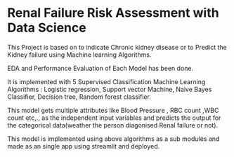 # Renal Failure Risk Assessment with Data Science

This Project is based on to indicate Chronic kidney disease or to Predict the Kidney failure using Machine learning Algorithms.

EDA and Performance Evaluation of Each Model has been done.

It is implemented with 5 Supervised Classification Machine Learning Algorithms : Logistic regression, Support vector Machine, Naive Bayes Classifier, Decision tree, Random forest classifier.

This model gets multiple attributes like Blood Pressure , RBC count ,WBC count etc,., as the independent input variables and predicts the output for the categorical data(weather the person diagonised Renal failure or not).

This model is implemented using above algorithms as a sub modules and made as an single app using streamlit and deployed.
